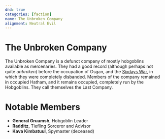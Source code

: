 ```yaml
---
dnd: true
categories: [faction]
name: The Unbroken Company
alignment: Neutral Evil
---
```


# The Unbroken Company
The Unbroken Company is a defunct company of mostly hobgoblins available as mercenaries.  They had a good record (although perhaps not quite *unbroken*) before the occupation of Osgan, and the [Sixdays War](../history/the_sixdays_war.md), in which they were completely disbanded.  Members of the company remained in occupied Hatham, and it remains occupied, completely run by the Hobgoblins.  They call themselves the Last Company.

# Notable Members
* **General Gruumsh**, Hobgoblin Leader
* **Radditz**, Tiefling Sorceror and Advisor
* **Kava Kimbatuul**, Spymaster (deceased)